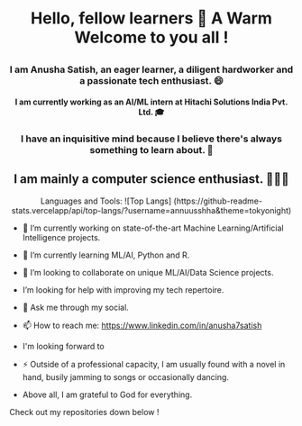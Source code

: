 ### <h1 align="center"> Hello, fellow learners 👋 A Warm Welcome to you all ! </h1>

## <h3 align="center"> I am Anusha Satish, an eager learner, a diligent hardworker and a passionate tech enthusiast. 😄 </h3>

<h4 align="center"> I am currently working as an AI/ML intern at Hitachi Solutions India Pvt. Ltd. 🎓 </h4>

<h3 align="center"> I have an inquisitive mind because I believe there's always something to learn about. 🤔 </h5>

<h2 align="center"> I am mainly a computer science enthusiast. 👩🏻‍💻 </h2>

<p align="center">  
Languages and Tools:
![Top Langs] (https://github-readme-stats.vercelapp/api/top-langs/?username=annuusshha&theme=tokyonight)

- 🔭 I’m currently working on state-of-the-art Machine Learning/Artificial Intelligence projects.

- 🌱 I’m currently learning ML/AI, Python and R.

- 👯 I’m looking to collaborate on unique ML/AI/Data Science projects.

-  I’m looking for help with improving my tech repertoire.

- 💬 Ask me through my social.

- 📫 How to reach me: https://www.linkedin.com/in/anusha7satish

-  I'm looking forward to 

- ⚡ Outside of a professional capacity, I am usually found with a novel in hand, busily jamming to songs or occasionally dancing. 

- Above all, I am grateful to God for everything.

Check out my repositories down below !
